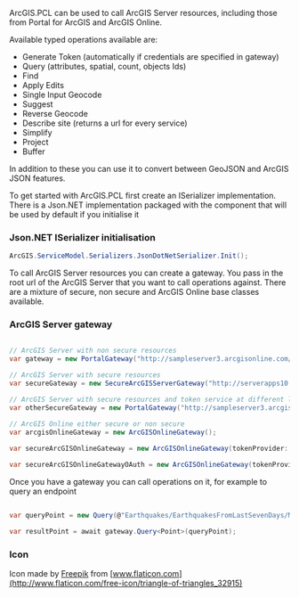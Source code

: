 ﻿ArcGIS.PCL can be used to call ArcGIS Server resources, including those from Portal for ArcGIS and ArcGIS Online.

Available typed operations available are:

 - Generate Token (automatically if credentials are specified in gateway)
 - Query (attributes, spatial, count, objects Ids)
 - Find
 - Apply Edits
 - Single Input Geocode
 - Suggest
 - Reverse Geocode
 - Describe site (returns a url for every service)
 - Simplify
 - Project
 - Buffer

In addition to these you can use it to convert between GeoJSON and ArcGIS JSON features.

To get started with ArcGIS.PCL first create an ISerializer implementation. There is a Json.NET implementation packaged with the component that will be used by default if you initialise it

### Json.NET ISerializer initialisation

```csharp
ArcGIS.ServiceModel.Serializers.JsonDotNetSerializer.Init();
```
To call ArcGIS Server resources you can create a gateway. You pass in the root url of the ArcGIS Server that you want to call operations against. There are a mixture of secure, non secure and ArcGIS Online base classes available.

### ArcGIS Server gateway

```csharp

// ArcGIS Server with non secure resources
var gateway = new PortalGateway("http://sampleserver3.arcgisonline.com/ArcGIS/");

// ArcGIS Server with secure resources
var secureGateway = new SecureArcGISServerGateway("http://serverapps10.esri.com/arcgis", "user1", "pass.word1");

// ArcGIS Server with secure resources and token service at different location
var otherSecureGateway = new PortalGateway("http://sampleserver3.arcgisonline.com/ArcGIS/", tokenProvider: new TokenProvider("http://serverapps10.esri.com/arcgis", "user1", "pass.word1"));

// ArcGIS Online either secure or non secure
var arcgisOnlineGateway = new ArcGISOnlineGateway();
 
var secureArcGISOnlineGateway = new ArcGISOnlineGateway(tokenProvider: new ArcGISOnlineTokenProvider("user", "pass"));

var secureArcGISOnlineGatewayOAuth = new ArcGISOnlineGateway(tokenProvider: new ArcGISOnlineAppLoginOAuthProvider("clientId", "clientSecret"));

```

Once you have a gateway you can call operations on it, for example to query an endpoint

```csharp

var queryPoint = new Query(@"Earthquakes/EarthquakesFromLastSevenDays/MapServer/0".AsEndpoint());

var resultPoint = await gateway.Query<Point>(queryPoint);
```

### Icon

Icon made by [Freepik](http://www.freepik.com) from [www.flaticon.com](http://www.flaticon.com/free-icon/triangle-of-triangles_32915)
   
